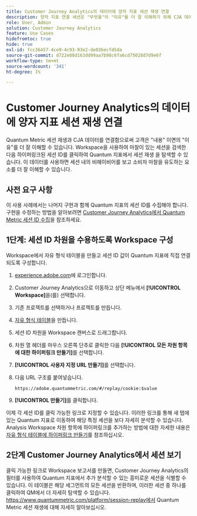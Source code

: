 ```yaml
---
title: Customer Journey Analytics의 데이터에 양자 지표 세션 재생 연결
description: 양자 지표 연결 세션은 "무엇을"의 "이유"를 더 잘 이해하기 위해 CJA 데이터로 재생됩니다.
role: User, Admin
solution: Customer Journey Analytics
feature: Use Cases
hidefromtoc: true
hide: true
exl-id: fcc36457-4ce9-4c93-93e2-de03becfd5da
source-git-commit: d722e88d163dd99aa7b98c6fa6cd75028d7d9e6f
workflow-type: tm+mt
source-wordcount: '341'
ht-degree: 1%

---
```


# Customer Journey Analytics의 데이터에 양자 지표 세션 재생 연결

Quantum Metric 세션 재생과 CJA 데이터를 연결함으로써 고객은 &quot;내용&quot; 이면의 &quot;이유&quot;를 더 잘 이해할 수 있습니다.  Workspace을 사용하여 마찰이 있는 세션을 검색한 다음 하이퍼링크된 세션 ID를 클릭하여 Quantum 지표에서 세션 재생 을 탐색할 수 있습니다.  이 데이터를 사용하면 세션 내의 비헤이비어를 보고 소비자 마찰을 유도하는 요소를 더 잘 이해할 수 있습니다.

## 사전 요구 사항

이 사용 사례에서는 나머지 구현과 함께 Quantum 지표의 세션 ID를 수집해야 합니다. 구현을 수정하는 방법을 알아보려면 [Customer Journey Analytics에서 Quantum Metric 세션 ID 수집](collect-session-id.md)을 참조하세요.

## 1단계: 세션 ID 차원을 수용하도록 Workspace 구성

Workspace에서 자유 형식 테이블을 만들고 세션 ID 값이 Quantum 지표에 직접 연결되도록 구성합니다.

1. [experience.adobe.com](https://experience.adobe.com)에 로그인합니다.
1. Customer Journey Analytics으로 이동하고 상단 메뉴에서 **[!UICONTROL Workspace]**&#x200B;을(를) 선택합니다.
1. 기존 프로젝트를 선택하거나 프로젝트를 만듭니다.
1. [자유 형식 테이블](/help/analysis-workspace/visualizations/freeform-table/freeform-table.md)을 만듭니다.
1. 세션 ID 차원을 Workspace 캔버스로 드래그합니다.
1. 차원 열 헤더를 마우스 오른쪽 단추로 클릭한 다음 **[!UICONTROL 모든 차원 항목에 대한 하이퍼링크 만들기]**&#x200B;를 선택합니다.
1. **[!UICONTROL 사용자 지정 URL 만들기]**&#x200B;를 선택합니다.
1. 다음 URL 구조를 붙여넣습니다.

   ```
   https://adobe.quantummetric.com/#/replay/cookie:$value
   ```

1. **[!UICONTROL 만들기]**&#x200B;를 클릭합니다.

이제 각 세션 ID를 클릭 가능한 링크로 지정할 수 있습니다. 이러한 링크를 통해 새 탭에 있는 Quantum 지표로 이동하여 해당 특정 세션을 보다 자세히 분석할 수 있습니다. Analysis Workspace 차원 항목에 하이퍼링크를 추가하는 방법에 대한 자세한 내용은 [자유 형식 테이블에 하이퍼링크 만들기](/help/analysis-workspace/visualizations/freeform-table/freeform-table-hyperlinks.md)를 참조하십시오.

## 2단계 Customer Journey Analytics에서 세션 보기

클릭 가능한 링크로 Workspace 보고서를 만들면, Customer Journey Analytics의 필터를 사용하여 Quantum 지표에서 추가 분석할 수 있는 흥미로운 세션을 식별할 수 있습니다.
이 테이블은 해당 세그먼트의 모든 세션을 반환하며, 이러한 세션 중 하나를 클릭하여 QM에서 더 자세히 탐색할 수 있습니다.  https://www.quantummetric.com/platform/session-replay에서 Quantum Metric 세션 재생에 대해 자세히 알아보십시오.

